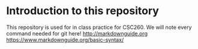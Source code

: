 # Introduction to this repository

This repository is used for in class practice for CSC260.
We will note every command needed for git here!
http://markdownguide.org
https://www.markdownguide.org/basic-syntax/
